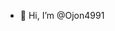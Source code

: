 - 👋 Hi, I’m @Ojon4991

<!---
Ojon4991/Ojon4991 is a ✨ special ✨ repository because its `README.md` (this file) appears on your GitHub profile.
You can click the Preview link to take a look at your changes.
--->
